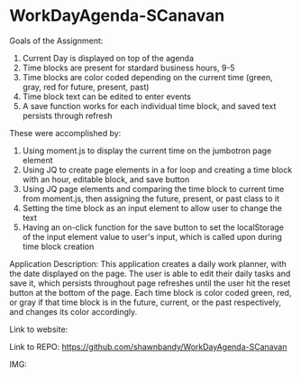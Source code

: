 # WorkDayAgenda-SCanavan

Goals of the Assignment: 
1. Current Day is displayed on top of the agenda 
2. Time blocks are present for stardard business hours, 9-5
3. Time blocks are color coded depending on the current time (green, gray, red for future, present, past)
4. Time block text can be edited to enter events
5. A save function works for each individual time block, and saved text persists through refresh

These were accomplished by:
1. Using moment.js to display the current time on the jumbotron page element
2. Using JQ to create page elements in a for loop and creating a time block with an hour, editable block, and save button
3. Using JQ page elements and comparing the time block to current time from moment.js, then assigning the future, present, or past class to it
4. Setting the time block as an input element to allow user to change the text
5. Having an on-click function for the save button to set the localStorage of the input element value to user's input, which is called upon during time block creation

Application Description: This application creates a daily work planner, with the date displayed on the page. The user is able to edit their daily tasks and save it, which persists throughout page refreshes until the user hit the reset button at the bottom of the page. Each time block is color coded green, red, or gray if that time block is in the future, current, or the past respectively, and changes its color accordingly. 

Link to website: 

Link to REPO: https://github.com/shawnbandy/WorkDayAgenda-SCanavan

IMG:
